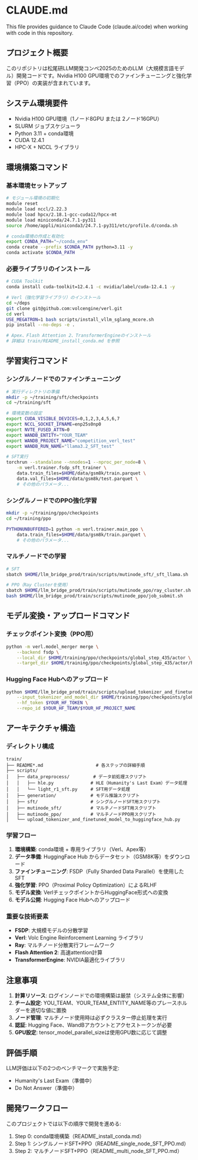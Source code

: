 # CLAUDE.md

This file provides guidance to Claude Code (claude.ai/code) when working with code in this repository.

## プロジェクト概要

このリポジトリは松尾研LLM開発コンペ2025のためのLLM（大規模言語モデル）開発コードです。Nvidia H100 GPU環境でのファインチューニングと強化学習（PPO）の実装が含まれています。

## システム環境要件

- Nvidia H100 GPU環境（1ノード8GPU または 2ノード16GPU）
- SLURM ジョブスケジューラ
- Python 3.11 + conda環境
- CUDA 12.4.1
- HPC-X + NCCL ライブラリ

## 環境構築コマンド

### 基本環境セットアップ
```bash
# モジュール環境の初期化
module reset
module load nccl/2.22.3
module load hpcx/2.18.1-gcc-cuda12/hpcx-mt
module load miniconda/24.7.1-py311
source /home/appli/miniconda3/24.7.1-py311/etc/profile.d/conda.sh

# conda環境の作成と有効化
export CONDA_PATH="~/conda_env"
conda create --prefix $CONDA_PATH python=3.11 -y
conda activate $CONDA_PATH
```

### 必要ライブラリのインストール
```bash
# CUDA Toolkit
conda install cuda-toolkit=12.4.1 -c nvidia/label/cuda-12.4.1 -y

# Verl（強化学習ライブラリ）のインストール
cd ~/deps
git clone git@github.com:volcengine/verl.git
cd verl
USE_MEGATRON=1 bash scripts/install_vllm_sglang_mcore.sh
pip install --no-deps -e .

# Apex、Flash Attention 2、TransformerEngineのインストール
# 詳細は train/README_install_conda.md を参照
```

## 学習実行コマンド

### シングルノードでのファインチューニング
```bash
# 実行ディレクトリの準備
mkdir -p ~/training/sft/checkpoints
cd ~/training/sft

# 環境変数の設定
export CUDA_VISIBLE_DEVICES=0,1,2,3,4,5,6,7
export NCCL_SOCKET_IFNAME=enp25s0np0
export NVTE_FUSED_ATTN=0
export WANDB_ENTITY="YOUR_TEAM"
export WANDB_PROJECT_NAME="competition_verl_test"
export WANDB_RUN_NAME="llama3.2_SFT_test"

# SFT実行
torchrun --standalone --nnodes=1 --nproc_per_node=8 \
    -m verl.trainer.fsdp_sft_trainer \
    data.train_files=$HOME/data/gsm8k/train.parquet \
    data.val_files=$HOME/data/gsm8k/test.parquet \
    # その他のパラメータ...
```

### シングルノードでのPPO強化学習
```bash
mkdir -p ~/training/ppo/checkpoints
cd ~/training/ppo

PYTHONUNBUFFERED=1 python -m verl.trainer.main_ppo \
    data.train_files=$HOME/data/gsm8k/train.parquet \
    # その他のパラメータ...
```

### マルチノードでの学習
```bash
# SFT
sbatch $HOME/llm_bridge_prod/train/scripts/mutinode_sft/_sft_llama.sh

# PPO（Ray Clusterを使用）
sbatch $HOME/llm_bridge_prod/train/scripts/mutinode_ppo/ray_cluster.sh
bash $HOME/llm_bridge_prod/train/scripts/mutinode_ppo/job_submit.sh
```

## モデル変換・アップロードコマンド

### チェックポイント変換（PPO用）
```bash
python -m verl.model_merger merge \
    --backend fsdp \
    --local_dir $HOME/training/ppo/checkpoints/global_step_435/actor \
    --target_dir $HOME/training/ppo/checkpoints/global_step_435/actor/huggingface
```

### Hugging Face Hubへのアップロード
```bash
python $HOME/llm_bridge_prod/train/scripts/upload_tokenizer_and_finetuned_model_to_huggingface_hub.py \
    --input_tokenizer_and_model_dir $HOME/training/ppo/checkpoints/global_step_435/actor/huggingface \
    --hf_token $YOUR_HF_TOKEN \
    --repo_id $YOUR_HF_TEAM/$YOUR_HF_PROJECT_NAME
```

## アーキテクチャ構造

### ディレクトリ構成
```
train/
├── README*.md                    # 各ステップの詳細手順
├── scripts/
│   ├── data_preprocess/         # データ前処理スクリプト
│   │   ├── hle.py              # HLE（Humanity's Last Exam）データ処理
│   │   └── light_r1_sft.py     # SFT用データ処理
│   ├── generation/             # モデル推論スクリプト
│   ├── sft/                    # シングルノードSFT用スクリプト
│   ├── mutinode_sft/           # マルチノードSFT用スクリプト
│   ├── mutinode_ppo/           # マルチノードPPO用スクリプト
│   └── upload_tokenizer_and_finetuned_model_to_huggingface_hub.py
```

### 学習フロー
1. **環境構築**: conda環境 + 専用ライブラリ（Verl、Apex等）
2. **データ準備**: HuggingFace Hub からデータセット（GSM8K等）をダウンロード
3. **ファインチューニング**: FSDP（Fully Sharded Data Parallel）を使用したSFT
4. **強化学習**: PPO（Proximal Policy Optimization）によるRLHF
5. **モデル変換**: VerlチェックポイントからHuggingFace形式への変換
6. **モデル公開**: Hugging Face Hubへのアップロード

### 重要な技術要素
- **FSDP**: 大規模モデルの分散学習
- **Verl**: Volc Engine Reinforcement Learning ライブラリ
- **Ray**: マルチノード分散実行フレームワーク
- **Flash Attention 2**: 高速attention計算
- **TransformerEngine**: NVIDIA最適化ライブラリ

## 注意事項

1. **計算リソース**: ログインノードでの環境構築は厳禁（システム全体に影響）
2. **チーム設定**: YOU_TEAM、YOUR_TEAM_ENTITY_NAME等のプレースホルダーを適切な値に置換
3. **ノード管理**: マルチノード使用時は必ずクラスター停止処理を実行
4. **認証**: Hugging Face、WandBアカウントとアクセストークンが必要
5. **GPU設定**: tensor_model_parallel_sizeは使用GPU数に応じて調整

## 評価手順

LLM評価は以下の2つのベンチマークで実施予定:
- Humanity's Last Exam（準備中）
- Do Not Answer（準備中）

## 開発ワークフロー

このプロジェクトでは以下の順序で開発を進める:
1. Step 0: conda環境構築（README_install_conda.md）
2. Step 1: シングルノードSFT+PPO（README_single_node_SFT_PPO.md）
3. Step 2: マルチノードSFT+PPO（README_multi_node_SFT_PPO.md）